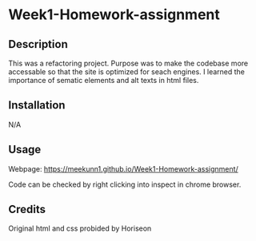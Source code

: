 # Week1-Homework-assignment


## Description

This was a refactoring project. Purpose was to make the codebase more accessable so that the site is optimized for seach engines.
I learned the importance of sematic elements and alt texts in html files.

## Installation

N/A

## Usage

Webpage: https://meekunn1.github.io/Week1-Homework-assignment/

Code can be checked by right clicking into inspect in chrome browser.

## Credits

Original html and css probided by Horiseon